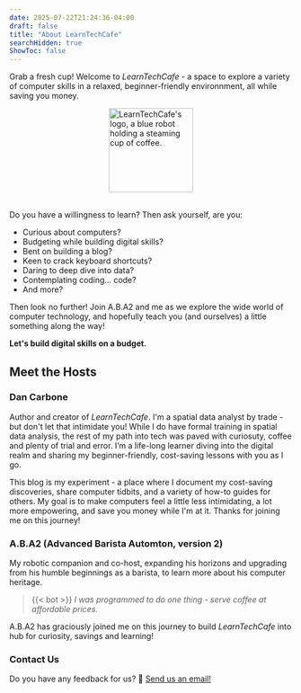 ```yaml
---
date: 2025-07-22T21:24:36-04:00
draft: false
title: "About LearnTechCafe"
searchHidden: true
ShowToc: false
---
```


Grab a fresh cup! Welcome to *LearnTechCafe* - a space to explore a variety of computer skills in a relaxed, beginner-friendly environnment, all while saving you money.

<img src="/images/LTC-Logo-only-min.png" alt="LearnTechCafe's logo, a blue robot holding a steaming cup of coffee." style="display: block; margin: 0 auto; width: 150px; height; auto;">
<br>

Do you have a willingness to learn? Then ask yourself, are you:
- Curious about computers?
- Budgeting while building digital skills?
- Bent on building a blog?
- Keen to crack keyboard shortcuts?
- Daring to deep dive into data?
- Contemplating coding... code?
- And more?

Then look no further! Join A.B.A2 and me as we explore the wide world of computer technology, and hopefully teach you (and ourselves) a little something along the way!

**Let's build digital skills on a budget.**

## Meet the Hosts

### Dan Carbone

Author and creator of *LearnTechCafe*. I'm a spatial data analyst by trade - but don't let that intimidate you! While I do have formal training in spatial data analysis, the rest of my path into tech was paved with curiosuty, coffee and plenty of trial and error. I’m a life-long learner diving into the digital realm and sharing my beginner-friendly, cost-saving lessons with you as I go.

This blog is my experiment - a place where I document my cost-saving discoveries, share computer tidbits, and a variety of how-to guides for others. My goal is to make computers feel a little less intimidating, a lot more empowering, and save you money while I'm at it. Thanks for joining me on this journey!

### A.B.A2 (Advanced Barista Automton, version 2)
My robotic companion and co-host, expanding his horizons and upgrading from his humble beginnings as a barista, to learn more about his computer heritage.
> {{< bot >}} *I was programmed to do one thing - serve coffee at affordable prices.*

A.B.A2 has graciously joined me on this journey to build *LearnTechCafe* into hub for curiosity, savings and learning!

### Contact Us
Do you have any feedback for us?
💬 [Send us an email!](mailto:hello@learntechcafe.com)